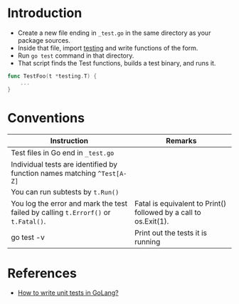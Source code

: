 # Introduction
- Create a new file ending in `_test.go` in the same directory as your package sources. 
- Inside that file, import [testing](https://pkg.go.dev/testing) and write functions of the form.
- Run `go test` command in that directory. 
- That script finds the Test functions, builds a test binary, and runs it.

````go
func TestFoo(t *testing.T) {
    ...
}
````

# Conventions

| Instruction                                                                           | Remarks                                                       |
|---------------------------------------------------------------------------------------|---------------------------------------------------------------|
| Test files in Go  end in `_test.go`                                                   |                                                               |
| Individual tests are identified by function names matching `^Test[A-Z]`               |                                                               |
| You can run subtests by `t.Run()`                                                     |                                                               |
| You log the error and mark the test failed by calling `t.Errorf()` or `t.Fatal()`.    | Fatal is equivalent to Print() followed by a call to os.Exit(1). |
| go test -v                                                                            | Print out the tests it is running                             |


# References
- [How to write unit tests in GoLang?](https://blog.alexellis.io/golang-writing-unit-tests/)